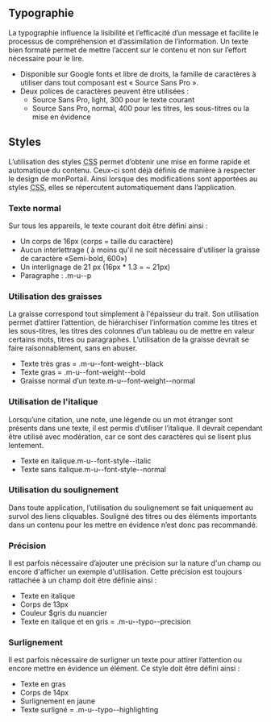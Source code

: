 ## Typographie
La typographie influence la lisibilité et l’efficacité d’un message et facilite le processus de compréhension et d’assimilation de l’information. Un texte bien formaté permet de mettre l’accent sur le contenu et non sur l’effort nécessaire pour le lire.
<ul>
    <li>Disponible sur  Google fonts et libre de droits, la famille de caractères à utiliser dans tout composant est «&nbsp;Source Sans Pro&nbsp;».</li>
    <li>Deux polices de caractères peuvent être utilisées&nbsp;:
        <ul>
            <li>Source Sans Pro, light, 300 pour le texte courant</li>
            <li>Source Sans Pro, normal, 400 pour les titres, les  sous-titres ou la mise en évidence</li>
        </ul>
    </li>
</ul>

## Styles
L’utilisation des styles <abbr title="Cascading Style Sheets">CSS</abbr> permet d’obtenir une mise en forme rapide et automatique du contenu. Ceux-ci sont déjà définis de manière à respecter le design de monPortail. Ainsi lorsque des modifications sont apportées au styles <abbr title="Cascading Style Sheets">CSS</abbr>, elles se répercutent automatiquement dans l’application.

### Texte normal
Sur tous les appareils, le texte courant doit être défini ainsi&nbsp;:
* Un corps de 16px (corps = taille du caractère)
* Aucun interlettrage ( à moins qu'il ne soit nécessaire d'utiliser la graisse de caractère «Semi-bold, 600»)
* Un interlignage de 21 px (16px * 1.3  = ~ 21px)
* Paragraphe&nbsp;: .m-u--p

### Utilisation des graisses
La graisse correspond tout simplement à l'épaisseur du trait. Son utilisation permet d’attirer l’attention, de hiérarchiser l’information comme les titres et les sous-titres, les titres des colonnes d’un tableau ou de mettre en valeur certains mots, titres ou paragraphes. L’utilisation de la graisse devrait se faire raisonnablement, sans en abuser.
* Texte très gras = .m-u--font-weight--black
* Texte gras = .m-u--font-weight--bold
* Graisse normal d’un texte.m-u--font-weight--normal

### Utilisation de l'italique
Lorsqu’une citation, une note, une légende ou un mot étranger sont présents dans une texte, il est permis d’utiliser l’italique. Il devrait cependant être utilisé avec modération, car ce sont des caractères qui se lisent plus lentement.</p>
* Texte en italique.m-u--font-style--italic
* Texte sans italique.m-u--font-style--normal

### Utilisation du soulignement
Dans toute application, l’utilisation du soulignement se fait uniquement au survol des liens cliquables. Souligné des titres ou des éléments importants dans un contenu pour les mettre en évidence n’est donc pas recommandé.

### Précision
Il est parfois nécessaire d’ajouter une précision sur la nature d'un champ ou encore d'afficher un exemple d'utilisation. Cette précision est toujours rattachée à un champ doit être définie ainsi&nbsp;:
* Texte en italique
* Corps de 13px
* Couleur $gris du nuancier
* Texte en italique et en gris = .m-u--typo--precision

### Surlignement
Il est parfois nécessaire de surligner un texte pour attirer l’attention ou encore mettre en évidence un élément. Ce style doit être défini ainsi&nbsp;:
* Texte  en gras
* Corps de 14px
* Surlignement en jaune
* Texte surligné = .m-u--typo--highlighting
